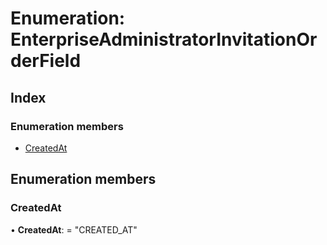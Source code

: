
# Enumeration: EnterpriseAdministratorInvitationOrderField

## Index

### Enumeration members

* [CreatedAt](enterpriseadministratorinvitationorderfield.md#createdat)

## Enumeration members

###  CreatedAt

• **CreatedAt**: = "CREATED_AT"
